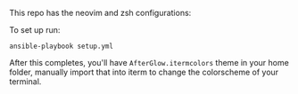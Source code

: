 This repo has the neovim and zsh configurations:

To set up run:

```ansible-playbook setup.yml```

After this completes, you'll have `AfterGlow.itermcolors` theme in your home folder, manually import that into iterm to change the colorscheme of your terminal.
